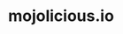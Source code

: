 ---
blog: https://mojolicious.io/blog/
codehost: https://github.com/mojolicious/mojo
logohandle: mojoliciousio
sort: mojolicious
title: mojolicious.io
website: https://mojolicious.io/
---